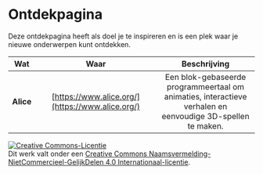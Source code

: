 # Ontdekpagina

Deze ontdekpagina heeft als doel je te inspireren en is een plek waar je nieuwe onderwerpen kunt ontdekken.

| **Wat**  | **Waar** | **Beschrijving** |
| :---: | :---: | :---: |
| **Alice** | [https://www.alice.org/](https://www.alice.org/) | Een blok-gebaseerde programmeertaal om <br/>animaties, interactieve verhalen en <br/>eenvoudige 3D-spellen te maken. |

<a rel="license" href="http://creativecommons.org/licenses/by-nc-sa/4.0/"><img alt="Creative Commons-Licentie" style="border-width:0" src="https://i.creativecommons.org/l/by-nc-sa/4.0/88x31.png" /></a><br />Dit werk valt onder een <a rel="license" href="http://creativecommons.org/licenses/by-nc-sa/4.0/deed.nl">Creative Commons Naamsvermelding-NietCommercieel-GelijkDelen 4.0 Internationaal-licentie</a>.

